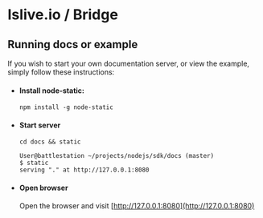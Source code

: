 Islive.io / Bridge
=========

Running docs or example
------------
If you wish to start your own documentation server, or view the example, simply follow these instructions:

* #### Install node-static:
    `npm install -g node-static`

* #### Start server
    `cd docs && static`
    ```
    User@battlestation ~/projects/nodejs/sdk/docs (master)
    $ static
    serving "." at http://127.0.0.1:8080
    ```
* #### Open browser
    Open the browser and visit [http://127.0.0.1:8080](http://127.0.0.1:8080)
